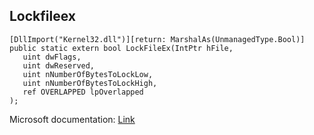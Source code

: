 ## Lockfileex

```
[DllImport("Kernel32.dll")][return: MarshalAs(UnmanagedType.Bool)]
public static extern bool LockFileEx(IntPtr hFile,
   uint dwFlags,
   uint dwReserved,
   uint nNumberOfBytesToLockLow,
   uint nNumberOfBytesToLockHigh,
   ref OVERLAPPED lpOverlapped
);
```

Microsoft documentation: [Link](https://docs.microsoft.com/en-us/windows/win32/api/fileapi/nf-fileapi-lockfileex)
